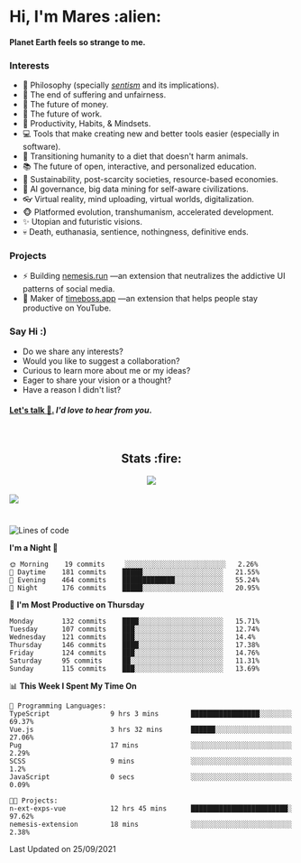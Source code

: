 <h1>Hi, I'm Mares :alien:</h1>

#### Planet Earth feels so strange to me.

### **Interests**

- 🌊 Philosophy (specially [_sentism_][sentismmedium] and its implications).
- 🎯 The end of suffering and unfairness.
- 💸 The future of money.
- 💼 The future of work.
- 🧠 Productivity, Habits, & Mindsets.
- 💻 Tools that make creating new and better tools easier (especially in software).
- 🥗 Transitioning humanity to a diet that doesn't harm animals.
- 📚 The future of open, interactive, and personalized education.
- 🌱 Sustainability, post-scarcity societies, resource-based economies.
- 🤖 AI governance, big data mining for self-aware civilizations.
- 👓 Virtual reality, mind uploading, virtual worlds, digitalization.
- 🐵 Platformed evolution, transhumanism, accelerated development.
- ✨ Utopian and futuristic visions.
- 💀 Death, euthanasia, sentience, nothingness, definitive ends.


### **Projects**

- ⚡ Building [nemesis.run](https://nemesis.run) —an extension that neutralizes the addictive UI patterns of social media.
- 💎 Maker of [timeboss.app](https://timeboss.app) —an extension that helps people stay productive on YouTube.


### **Say Hi :)**

- Do we share any interests?
- Would you like to suggest a collaboration?
- Curious to learn more about me or my ideas?
- Eager to share your vision or a thought?
- Have a reason I didn't list?

#### [Let's talk :wave:.](mailto:mareszhar@gmail.com) _I'd love to hear from you_.

[sentismmedium]: https://medium.com/@mareszhar/born-a-prisoner-a-reflection-about-life-its-struggles-and-a-plan-to-escape-d8566ce9b026

<br>

<h2 align="center">Stats :fire:</h2>

<div align="center">
  <img src="https://github-readme-streak-stats.herokuapp.com?user=mareszhar&theme=black-ice&hide_border=true&stroke=FFFFFF15&ring=DF8FFE&fire=DF8FFE&currStreakLabel=DF8FFE&background=1A232A&currStreakNum=86FFAB&dates=B1AAB3FF">
</div>

<!-- Add or remove this: &dates=B1AAB3FF at the end of the streak stats URL if they get bugged and aren't updating -->

<br>

<img src="https://activity-graph.herokuapp.com/graph?username=mareszhar&theme=nord&bg_color=00000000&color=979797&line=DF8FFE&point=00000000&area=true&hide_border=true">

<br>

<h1></h1>

<!--START_SECTION:waka-->
![Lines of code](https://img.shields.io/badge/From%20Hello%20World%20I%27ve%20Written-118899%20lines%20of%20code-blue)

**I'm a Night 🦉** 

```text
🌞 Morning    19 commits     ░░░░░░░░░░░░░░░░░░░░░░░░░   2.26% 
🌆 Daytime    181 commits    █████░░░░░░░░░░░░░░░░░░░░   21.55% 
🌃 Evening    464 commits    █████████████░░░░░░░░░░░░   55.24% 
🌙 Night      176 commits    █████░░░░░░░░░░░░░░░░░░░░   20.95%

```
📅 **I'm Most Productive on Thursday** 

```text
Monday       132 commits    ████░░░░░░░░░░░░░░░░░░░░░   15.71% 
Tuesday      107 commits    ███░░░░░░░░░░░░░░░░░░░░░░   12.74% 
Wednesday    121 commits    ███░░░░░░░░░░░░░░░░░░░░░░   14.4% 
Thursday     146 commits    ████░░░░░░░░░░░░░░░░░░░░░   17.38% 
Friday       124 commits    ███░░░░░░░░░░░░░░░░░░░░░░   14.76% 
Saturday     95 commits     ██░░░░░░░░░░░░░░░░░░░░░░░   11.31% 
Sunday       115 commits    ███░░░░░░░░░░░░░░░░░░░░░░   13.69%

```


📊 **This Week I Spent My Time On** 

```text
💬 Programming Languages: 
TypeScript               9 hrs 3 mins        █████████████████░░░░░░░░   69.37% 
Vue.js                   3 hrs 32 mins       ██████░░░░░░░░░░░░░░░░░░░   27.06% 
Pug                      17 mins             ░░░░░░░░░░░░░░░░░░░░░░░░░   2.29% 
SCSS                     9 mins              ░░░░░░░░░░░░░░░░░░░░░░░░░   1.2% 
JavaScript               0 secs              ░░░░░░░░░░░░░░░░░░░░░░░░░   0.09%

🐱‍💻 Projects: 
n-ext-exps-vue           12 hrs 45 mins      ████████████████████████░   97.62% 
nemesis-extension        18 mins             ░░░░░░░░░░░░░░░░░░░░░░░░░   2.38%

```


 Last Updated on 25/09/2021
<!--END_SECTION:waka-->

